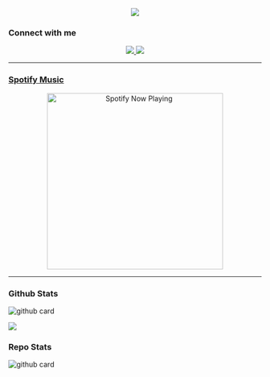 <p align="center">
<a href="https://pin.it/7AYdu50"><img align="center" src="https://github-cardname.caliph.my.id/api?name=Ryzxell&description=Hi%2C%20i'm%20a%20Backend%20Developer%2C%20Nice%20to%20meet%20you&image=https://i0.wp.com/avatars.githubusercontent.com/Ryzxel6&usqp=CAU&backgroundColor=%23ecf0f1&instagram=@ryzxell&github=Ryzxel6&pattern=ticTacToe&colorPattern=%23eaeaea&site=https://ryzxel6.github.io"/></a>
</p>
 

### Connect with me 
<p align="center">
  <a href="https://instagram.com/ryzxell"><img src="https://img.shields.io/badge/Instagram-E4405F?style=for-the-badge&logo=instagram&logoColor=white"/> 
  <a href="https://wa.me/62895324429899"><img src="https://img.shields.io/badge/WhatsApp-25D366?style=for-the-badge&logo=whatsapp&logoColor=white" /><br>

  
------
### Spotify Music

<p align="center">
  <a href="https://open.spotify.com/track/4bNvS25ZVMCvLHEUV87mp4?si=yb1PaPVnRgiTYedy8r6i_g&utm_source=copy-link&context=spotify%3Aplaylist%3A37i9dQZF1EIVoBTSiHHsdx&dl_branch=1" target="_blank"><img src="https://now-playing-on-spotify.vercel.app/api/spotify" alt="Spotify Now Playing" width="350"/></a>
</p>

------
 
### Github Stats 

![github card](https://github-readme-stats.vercel.app/api?username=Ryzxel6&show_icons=true&theme=radical)

![](https://github-profile-summary-cards.vercel.app/api/cards/profile-details?username=Ryzxel6&theme=monokai)

### Repo Stats 

![github card](https://github-readme-stats.vercel.app/api/pin/?username=Ryzxel6&repo=Simple-Qrcode&theme=dark)
